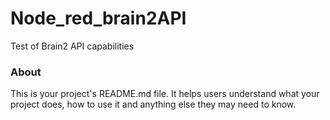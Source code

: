 Node_red_brain2API
==================

Test of Brain2 API capabilities

### About

This is your project's README.md file. It helps users understand what your
project does, how to use it and anything else they may need to know.